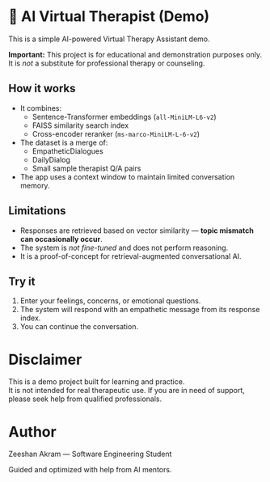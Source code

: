 # 🧠 AI Virtual Therapist (Demo)

This is a simple AI-powered Virtual Therapy Assistant demo.

**Important:** This project is for educational and demonstration purposes only.  
It is *not* a substitute for professional therapy or counseling.

## How it works

- It combines:
  - Sentence-Transformer embeddings (`all-MiniLM-L6-v2`)
  - FAISS similarity search index
  - Cross-encoder reranker (`ms-marco-MiniLM-L-6-v2`)
- The dataset is a merge of:
  - EmpatheticDialogues
  - DailyDialog
  - Small sample therapist Q/A pairs
- The app uses a context window to maintain limited conversation memory.

## Limitations

- Responses are retrieved based on vector similarity — **topic mismatch can occasionally occur**.
- The system is *not fine-tuned* and does not perform reasoning.
- It is a proof-of-concept for retrieval-augmented conversational AI.

## Try it

1. Enter your feelings, concerns, or emotional questions.
2. The system will respond with an empathetic message from its response index.
3. You can continue the conversation.

# Disclaimer
This is a demo project built for learning and practice.  
It is not intended for real therapeutic use. If you are in need of support, please seek help from qualified professionals.

# Author
Zeeshan Akram — Software Engineering Student  

Guided and optimized with help from AI mentors.
